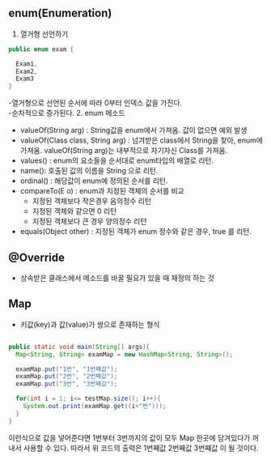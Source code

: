 ## enum(Enumeration)
1. 열거형 선언하기

```java
public enum exam {

  Exam1,
  Exam2,
  Exam3
}
```
 -열거형으로 선언된 순서에 따라 0부터 인덱스 값을 가진다.  
 -순차적으로 증가된다.
 2. enum 메소드
* valueOf(String arg) : String값을 enum에서 가져옴. 값이 없으면 예외 발생
* valueOf(Class<T> class, String arg) : 넘겨받은 class에서 String을 찾아, enum에 가져옴. valueOf(String arg)는 내부적으로 자기자신 Class를 가져옴.
* values() : enum의 요소들을 순서대로 enum타입의 배열로 리턴.
* name(): 호출된 값의 이름을 String 으로 리턴.
* ordinal() : 해당값이 enum에 정의된 순서를 리턴.
* compareTo(E o) : enum과 지정된 객체의 순서를 비교
     * 지정된 객체보다 작은경우 음의정수 리턴
     * 지정된 객체와 같으면 0 리턴
     * 지정된 객체보다 큰 경우 양의정수 리턴
* equals(Object other) : 지정된 객체가 enum 정수와 같은 경우, true 를 리턴.

## @Override

- 상속받은 클래스에서 메소드를 바꿀 필요가 있을 때 재정의 하는 것

## Map

- 키값(key)과 값(value)가 쌍으로 존재하는 형식

```java

public static void main(String[] args){
  Map<String, String> examMap = new HashMap<String, String>();

  examMap.put("1번", "1번쨰값");
  examMap.put("2번", "2번째값");
  examMap.put("3번", "3번쨰값");

  for(int i = 1; i<= testMap.size(); i++){
    System.out.print(examMap.get((i+"번")));
  }
}
```
이런식으로 값을 넣어준다면 1번부터 3번까지의 값이 모두 Map 한곳에 담겨있다가 꺼내서 사용할 수 있다. 따라서 위 코드의 출력은
1번째값
2번째값
3번쨰값
이 될 것이다.
